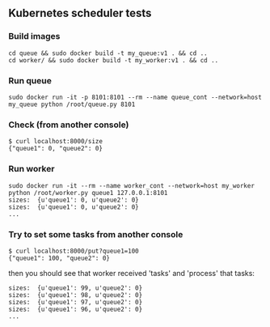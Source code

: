 ## Kubernetes scheduler tests

### Build images
```
cd queue && sudo docker build -t my_queue:v1 . && cd ..
cd worker/ && sudo docker build -t my_worker:v1 . && cd ..
```

### Run queue
```
sudo docker run -it -p 8101:8101 --rm --name queue_cont --network=host my_queue python /root/queue.py 8101
```

### Check (from another console)
```
$ curl localhost:8000/size
{"queue1": 0, "queue2": 0}
```

### Run worker
```
sudo docker run -it --rm --name worker_cont --network=host my_worker python /root/worker.py queue1 127.0.0.1:8101
sizes:  {u'queue1': 0, u'queue2': 0}
sizes:  {u'queue1': 0, u'queue2': 0}
...
```

### Try to set some tasks from another console
```
$ curl localhost:8000/put?queue1=100
{"queue1": 100, "queue2": 0}
```
then you should see that worker received 'tasks' and 'process' that tasks:
```
sizes:  {u'queue1': 99, u'queue2': 0}
sizes:  {u'queue1': 98, u'queue2': 0}
sizes:  {u'queue1': 97, u'queue2': 0}
sizes:  {u'queue1': 96, u'queue2': 0}
...
```

